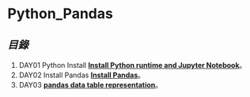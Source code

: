 # Python_Pandas


## *目錄*
1.  DAY01 Python Install [**Install Python runtime and Jupyter Notebook**](https://github.com/AdamXu23/Python/tree/main/Day01_Install_and_Create_Project)。
2.  DAY02 Install Pandas [**Install Pandas**](https://github.com/AdamXu23/Python_Pandas/tree/main/Day02_Install_Pandas)。
3.  DAY03 [**pandas data table representation**](https://github.com/AdamXu23/Python_Pandas/tree/main/Day03_Pandas_DataFrame)。
